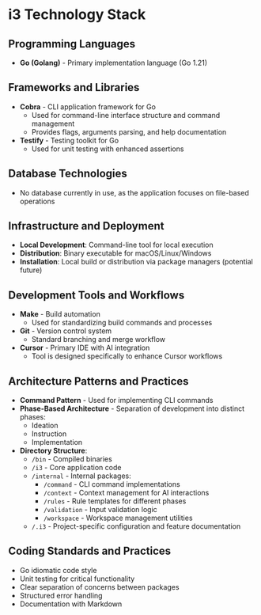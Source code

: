 # i3 Technology Stack

## Programming Languages
- **Go (Golang)** - Primary implementation language (Go 1.21)

## Frameworks and Libraries
- **Cobra** - CLI application framework for Go
  - Used for command-line interface structure and command management
  - Provides flags, arguments parsing, and help documentation
- **Testify** - Testing toolkit for Go
  - Used for unit testing with enhanced assertions

## Database Technologies
- No database currently in use, as the application focuses on file-based operations

## Infrastructure and Deployment
- **Local Development**: Command-line tool for local execution
- **Distribution**: Binary executable for macOS/Linux/Windows
- **Installation**: Local build or distribution via package managers (potential future)

## Development Tools and Workflows
- **Make** - Build automation
  - Used for standardizing build commands and processes
- **Git** - Version control system
  - Standard branching and merge workflow
- **Cursor** - Primary IDE with AI integration
  - Tool is designed specifically to enhance Cursor workflows

## Architecture Patterns and Practices
- **Command Pattern** - Used for implementing CLI commands
- **Phase-Based Architecture** - Separation of development into distinct phases:
  - Ideation
  - Instruction
  - Implementation
- **Directory Structure**:
  - `/bin` - Compiled binaries
  - `/i3` - Core application code
  - `/internal` - Internal packages:
    - `/command` - CLI command implementations
    - `/context` - Context management for AI interactions
    - `/rules` - Rule templates for different phases
    - `/validation` - Input validation logic
    - `/workspace` - Workspace management utilities
  - `/.i3` - Project-specific configuration and feature documentation

## Coding Standards and Practices
- Go idiomatic code style
- Unit testing for critical functionality
- Clear separation of concerns between packages
- Structured error handling
- Documentation with Markdown
